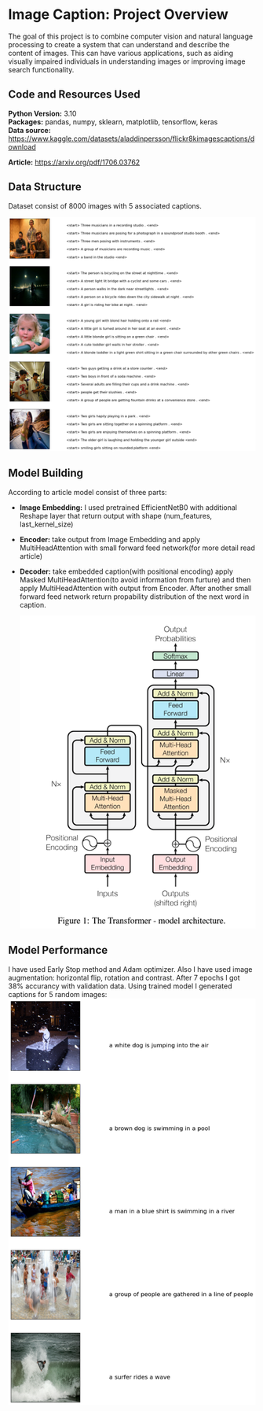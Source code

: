 # Image Caption: Project Overview 
The goal of this project is to combine computer vision and natural language processing to create a system that can understand and describe the content of images. This can have various applications, such as aiding visually impaired individuals in understanding images or improving image search functionality.

## Code and Resources Used 
**Python Version:** 3.10  
**Packages:** pandas, numpy, sklearn, matplotlib, tensorflow, keras  
**Data source:** https://www.kaggle.com/datasets/aladdinpersson/flickr8kimagescaptions/download

**Article:** https://arxiv.org/pdf/1706.03762

## Data Structure
Dataset consist of 8000 images with 5 associated captions.

![alt text](https://github.com/HalyshAnton/Image-Caption-with-Transformer/blob/main/data_visual.png)

## Model Building
According to article model consist of three parts:
* **Image Embedding:** I used pretrained EfficientNetB0 with additional Reshape layer that return output with shape (num_features, last_kernel_size)
* **Encoder:** take output from Image Embedding and apply MultiHeadAttention with small forward feed network(for more detail read article)
* **Decoder:** take embedded caption(with positional encoding) apply Masked MultiHeadAttention(to avoid information from furture) and then apply MultiHeadAttention with output from Encoder. After another small forward feed network return propability distribution of the next word in caption.

  ![alt text](https://github.com/HalyshAnton/Image-Caption-with-Transformer/blob/main/model_achitecture.png)

## Model Performance
I have used Early Stop method and Adam optimizer. Also I have used image augmentation: horizontal flip, rotation and contrast. After 7 epochs I got 38% accurancy with validation data. Using trained model I generated captions for 5 random images:
![alt text](https://github.com/HalyshAnton/Image-Caption-with-Transformer/blob/main/predicted_captions.png)
